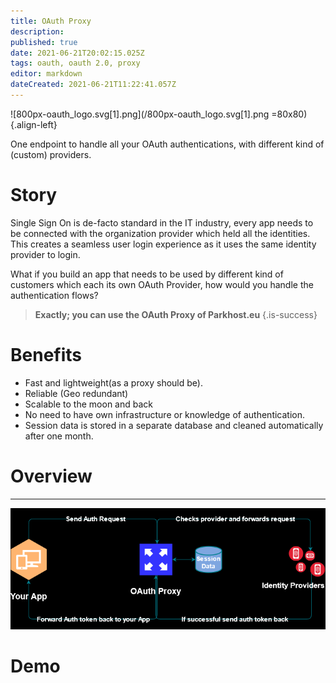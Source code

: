 ```yaml
---
title: OAuth Proxy
description: 
published: true
date: 2021-06-21T20:02:15.025Z
tags: oauth, oauth 2.0, proxy
editor: markdown
dateCreated: 2021-06-21T11:22:41.057Z
---
```


![800px-oauth_logo.svg[1].png](/800px-oauth_logo.svg[1].png  =80x80){.align-left}


One endpoint to handle all your OAuth authentications,
with different kind of (custom) providers.

# Story
Single Sign On is de-facto standard in the IT industry, every app needs to be connected with the organization provider which held all the identities.
This creates a seamless user login experience as it uses the same identity provider to login.

What if you build an app that needs to be used by different kind of customers which each its own OAuth Provider, how would you handle the authentication flows?

> **Exactly; you can use the OAuth Proxy of Parkhost.eu**
{.is-success}


# Benefits

- Fast and lightweight(as a proxy should be).
- Reliable (Geo redundant)
- Scalable to the moon and back
- No need to have own infrastructure or knowledge of authentication.
- Session data is stored in a separate database and cleaned automatically after one month.

# Overview

-----

![oauth_proxy_diagram_v2.png](/oauth_proxy_diagram_v2.png)











# Demo